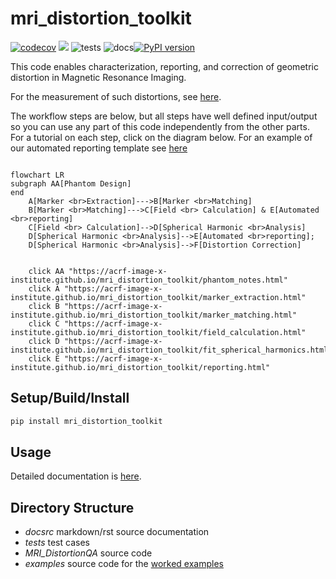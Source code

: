 # mri_distortion_toolkit  
[![codecov](https://codecov.io/gh/ACRF-Image-X-Institute/mri_distortion_toolkit/branch/main/graph/badge.svg?token=3MCT7S6KVK)](https://codecov.io/gh/ACRF-Image-X-Institute/mri_distortion_toolkit) ![](docsrc/__resources/interrogate.svg)  ![tests](https://github.com/ACRF-Image-X-Institute/MRI_DistortionQA/actions/workflows/run_tests.yml/badge.svg) ![docs](https://github.com/ACRF-Image-X-Institute/MRI_DistortionQA/actions/workflows/build_docs.yml/badge.svg)[![PyPI version](https://badge.fury.io/py/mri_distortion_toolkit.svg)](https://badge.fury.io/py/mri_distortion_toolkit)

This code enables characterization, reporting, and correction of geometric distortion in Magnetic Resonance Imaging.

For the measurement of such distortions, see [here](https://github.com/ACRF-Image-X-Institute/MRI_DistortionPhantom). 

The workflow steps are below, but all steps have well defined input/output so you can use any part of this code independently from the other parts. For a tutorial on each step, click on the diagram below. For an example of our automated reporting template see [here](https://acrf-image-x-institute.github.io/mri_distortion_toolkit/_static/MR_QA_report_20_05_2022.html)

```mermaid

flowchart LR
subgraph AA[Phantom Design]
end
    A[Marker <br>Extraction]--->B[Marker <br>Matching]
    B[Marker <br>Matching]--->C[Field <br> Calculation] & E[Automated <br>reporting]
    C[Field <br> Calculation]-->D[Spherical Harmonic <br>Analysis]
    D[Spherical Harmonic <br>Analysis]-->E[Automated <br>reporting];
    D[Spherical Harmonic <br>Analysis]-->F[Distortion Correction]
	

    click AA "https://acrf-image-x-institute.github.io/mri_distortion_toolkit/phantom_notes.html"
    click A "https://acrf-image-x-institute.github.io/mri_distortion_toolkit/marker_extraction.html"
    click B "https://acrf-image-x-institute.github.io/mri_distortion_toolkit/marker_matching.html"
    click C "https://acrf-image-x-institute.github.io/mri_distortion_toolkit/field_calculation.html"
    click D "https://acrf-image-x-institute.github.io/mri_distortion_toolkit/fit_spherical_harmonics.html"
    click E "https://acrf-image-x-institute.github.io/mri_distortion_toolkit/reporting.html"
```

## Setup/Build/Install

```bash
pip install mri_distortion_toolkit
```


## Usage

Detailed documentation is [here](https://acrf-image-x-institute.github.io/mri_distortion_toolkit/).

## Directory Structure

- *docsrc* markdown/rst source documentation
- *tests* test cases
- *MRI_DistortionQA* source code 
- *examples* source code for the [worked examples](https://acrf-image-x-institute.github.io/mri_distortion_toolkit/examples.html)
